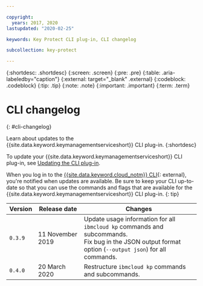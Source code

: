 ```yaml
---

copyright:
  years: 2017, 2020
lastupdated: "2020-02-25"

keywords: Key Protect CLI plug-in, CLI changelog

subcollection: key-protect

---
```


{:shortdesc: .shortdesc}
{:screen: .screen}
{:pre: .pre}
{:table: .aria-labeledby="caption"}
{:external: target="_blank" .external}
{:codeblock: .codeblock}
{:tip: .tip}
{:note: .note}
{:important: .important}
{:term: .term}

# CLI changelog
{: #cli-changelog}

Learn about updates to the {{site.data.keyword.keymanagementserviceshort}} CLI plug-in.
{:shortdesc}

To update your {{site.data.keyword.keymanagementserviceshort}} CLI plug-in, see [Updating the CLI plug-in](/docs/key-protect?topic=key-protect-set-up-cli#update-cli). 

When you log in to the [{{site.data.keyword.cloud_notm}} CLI](/docs/cli?topic=cloud-cli-getting-started){: external}, you're notified when updates are available. Be sure to keep your CLI up-to-date so that you can use the commands and flags that are available for the {{site.data.keyword.keymanagementserviceshort}} CLI plug-in.
{: tip}

| Version | Release date | Changes |
| ---- | --- | --- |
| `0.3.9` | 11 November 2019 | Update usage information for all `ibmcloud kp` commands and subcommands.<br>Fix bug in the JSON output format option (`--output json`) for all commands. |
| `0.4.0` | 20 March 2020 | Restructure `ibmcloud kp` commands and subcommands. |